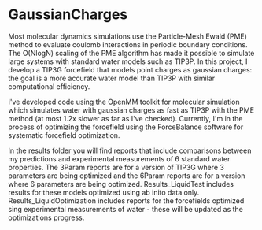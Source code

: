 GaussianCharges
===============

Most molecular dynamics simulations use the Particle-Mesh Ewald (PME) method to evaluate coulomb interactions in periodic boundary conditions. The O(NlogN) scaling of the PME algorithm has made it possible to simulate large systems with standard water models such as TIP3P. In this project, I develop a TIP3G forcefield that models point charges as gaussian charges: the goal is a more accurate water model than TIP3P with similar computational efficiency. 

I've developed code using the OpenMM toolkit for molecular simulation which simulates water with gaussian charges as fast as TIP3P with the PME method (at most 1.2x slower as far as I've checked). Currently, I'm in the process of optimizing the forcefield using the ForceBalance software for systematic forcefield optimization. 

In the results folder you will find reports that include comparisons between my predictions and experimental measurements of 6 standard water properties. The 3Param reports are for a version of TIP3G where 3 parameters are being optimized and the 6Param reports are for a version where 6 parameters are being optimized. Results_LiquidTest includes results for these models optimized using ab inito data only. Results_LiquidOptimization includes reports for the forcefields optimized sing experimental measurements of water - these will be updated as the optimizations progress.
